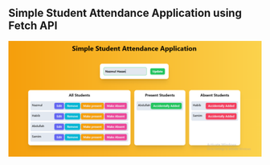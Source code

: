 ## Simple Student Attendance Application using Fetch API

![simple-student-attendance-application](./src/assets/simple-student-attendance-application.png)
